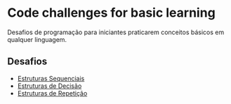 # Code challenges for basic learning
Desafios de programação para iniciantes praticarem conceitos básicos em qualquer linguagem.

## Desafios

- [Estruturas Sequenciais](https://github.com/f5-nascimento/code-challenges-for-basic-learning/blob/main/Estruturas%20Sequenciais)
- [Estruturas de Decisão]()
- [Estruturas de Repetição]()
